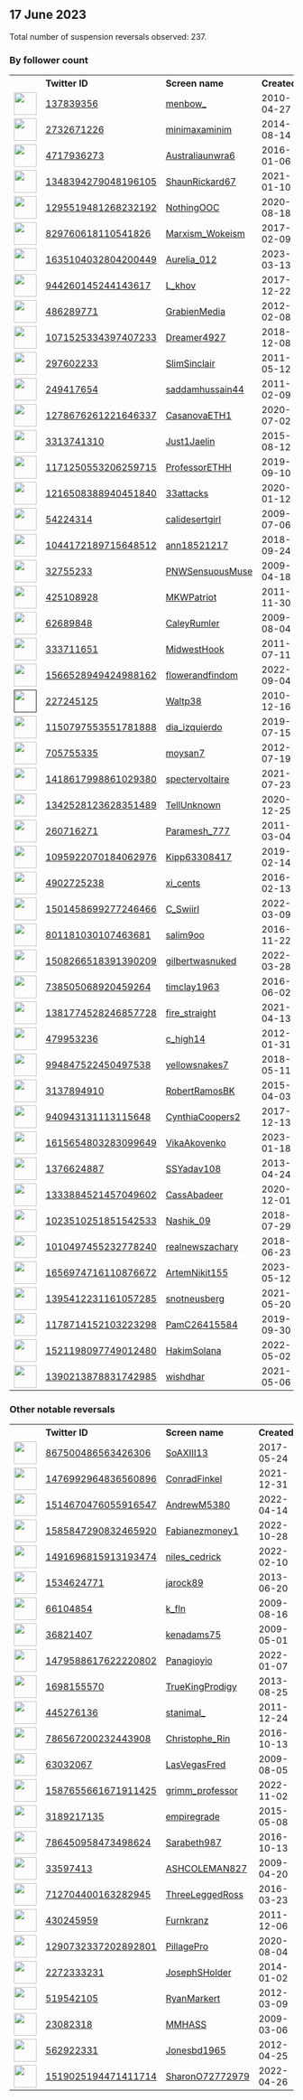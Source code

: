 
## 17 June 2023
Total number of suspension reversals observed: 237.

### By follower count
<table><tr><th></th><th align="left">Twitter ID</th><th align="left">Screen name</th>
<th align="left">Created</th><th align="left">Status</th><th align="left">Suspended</th><th align="left">Followers</th>
<tr><td><a href="https://pbs.twimg.com/profile_images/1341180401700630529/XwnHx23F_normal.jpg"><img src="https://pbs.twimg.com/profile_images/1341180401700630529/XwnHx23F_normal.jpg" width="40px" height="40px" align="center"/></a></td><td><a href="https://twitter.com/intent/user?user_id=137839356">137839356</a></td><td><a href="https://twitter.com/menbow_">menbow_</a></td><td>2010-04-27</td><td align="center"></td><td>2023-04-11</td><td>89026</td></tr>
<tr><td><a href="https://pbs.twimg.com/profile_images/1562490075199721474/8vwAJOlu_normal.jpg"><img src="https://pbs.twimg.com/profile_images/1562490075199721474/8vwAJOlu_normal.jpg" width="40px" height="40px" align="center"/></a></td><td><a href="https://twitter.com/intent/user?user_id=2732671226">2732671226</a></td><td><a href="https://twitter.com/minimaxaminim">minimaxaminim</a></td><td>2014-08-14</td><td align="center"></td><td>2023-04-17</td><td>39894</td></tr>
<tr><td><a href="https://pbs.twimg.com/profile_images/714444107423330304/gfE7Eqaj_normal.jpg"><img src="https://pbs.twimg.com/profile_images/714444107423330304/gfE7Eqaj_normal.jpg" width="40px" height="40px" align="center"/></a></td><td><a href="https://twitter.com/intent/user?user_id=4717936273">4717936273</a></td><td><a href="https://twitter.com/Australiaunwra6">Australiaunwra6</a></td><td>2016-01-06</td><td align="center"></td><td></td><td>28516</td></tr>
<tr><td><a href="https://pbs.twimg.com/profile_images/1654124057548443653/qnbXnApe_normal.jpg"><img src="https://pbs.twimg.com/profile_images/1654124057548443653/qnbXnApe_normal.jpg" width="40px" height="40px" align="center"/></a></td><td><a href="https://twitter.com/intent/user?user_id=1348394279048196105">1348394279048196105</a></td><td><a href="https://twitter.com/ShaunRickard67">ShaunRickard67</a></td><td>2021-01-10</td><td align="center"></td><td>2023-06-15</td><td>16670</td></tr>
<tr><td><a href="https://pbs.twimg.com/profile_images/1666494547084574722/P5bF4i8Q_normal.jpg"><img src="https://pbs.twimg.com/profile_images/1666494547084574722/P5bF4i8Q_normal.jpg" width="40px" height="40px" align="center"/></a></td><td><a href="https://twitter.com/intent/user?user_id=1295519481268232192">1295519481268232192</a></td><td><a href="https://twitter.com/NothingOOC">NothingOOC</a></td><td>2020-08-18</td><td align="center">🚫</td><td></td><td>15472</td></tr>
<tr><td><a href="https://pbs.twimg.com/profile_images/977922022478110721/ivcatrcl_normal.jpg"><img src="https://pbs.twimg.com/profile_images/977922022478110721/ivcatrcl_normal.jpg" width="40px" height="40px" align="center"/></a></td><td><a href="https://twitter.com/intent/user?user_id=829760618110541826">829760618110541826</a></td><td><a href="https://twitter.com/Marxism_Wokeism">Marxism_Wokeism</a></td><td>2017-02-09</td><td align="center"></td><td></td><td>14861</td></tr>
<tr><td><a href="https://pbs.twimg.com/profile_images/1678298281787506691/XMjkxmJW_normal.jpg"><img src="https://pbs.twimg.com/profile_images/1678298281787506691/XMjkxmJW_normal.jpg" width="40px" height="40px" align="center"/></a></td><td><a href="https://twitter.com/intent/user?user_id=1635104032804200449">1635104032804200449</a></td><td><a href="https://twitter.com/Aurelia_012">Aurelia_012</a></td><td>2023-03-13</td><td align="center"></td><td>2023-06-07</td><td>12733</td></tr>
<tr><td><a href="https://pbs.twimg.com/profile_images/1333121436102365186/q0uOkjQG_normal.jpg"><img src="https://pbs.twimg.com/profile_images/1333121436102365186/q0uOkjQG_normal.jpg" width="40px" height="40px" align="center"/></a></td><td><a href="https://twitter.com/intent/user?user_id=944260145244143617">944260145244143617</a></td><td><a href="https://twitter.com/L_khov">L_khov</a></td><td>2017-12-22</td><td align="center"></td><td></td><td>11403</td></tr>
<tr><td><a href="https://pbs.twimg.com/profile_images/936985812746555392/w5a9BkBa_normal.jpg"><img src="https://pbs.twimg.com/profile_images/936985812746555392/w5a9BkBa_normal.jpg" width="40px" height="40px" align="center"/></a></td><td><a href="https://twitter.com/intent/user?user_id=486289771">486289771</a></td><td><a href="https://twitter.com/GrabienMedia">GrabienMedia</a></td><td>2012-02-08</td><td align="center"></td><td>2023-06-16</td><td>8991</td></tr>
<tr><td><a href="https://pbs.twimg.com/profile_images/1669122765536862208/-OL0LadP_normal.jpg"><img src="https://pbs.twimg.com/profile_images/1669122765536862208/-OL0LadP_normal.jpg" width="40px" height="40px" align="center"/></a></td><td><a href="https://twitter.com/intent/user?user_id=1071525334397407233">1071525334397407233</a></td><td><a href="https://twitter.com/Dreamer4927">Dreamer4927</a></td><td>2018-12-08</td><td align="center"></td><td>2023-05-04</td><td>8736</td></tr>
<tr><td><a href="https://pbs.twimg.com/profile_images/1090009086073208832/ApfaO4dc_normal.jpg"><img src="https://pbs.twimg.com/profile_images/1090009086073208832/ApfaO4dc_normal.jpg" width="40px" height="40px" align="center"/></a></td><td><a href="https://twitter.com/intent/user?user_id=297602233">297602233</a></td><td><a href="https://twitter.com/SlimSinclair">SlimSinclair</a></td><td>2011-05-12</td><td align="center">👋</td><td></td><td>7571</td></tr>
<tr><td><a href="https://pbs.twimg.com/profile_images/1677872092799221762/QZw8a6ui_normal.jpg"><img src="https://pbs.twimg.com/profile_images/1677872092799221762/QZw8a6ui_normal.jpg" width="40px" height="40px" align="center"/></a></td><td><a href="https://twitter.com/intent/user?user_id=249417654">249417654</a></td><td><a href="https://twitter.com/saddamhussain44">saddamhussain44</a></td><td>2011-02-09</td><td align="center"></td><td>2023-03-08</td><td>7274</td></tr>
<tr><td><a href="https://pbs.twimg.com/profile_images/1648885168537477120/F3-SxUNh_normal.jpg"><img src="https://pbs.twimg.com/profile_images/1648885168537477120/F3-SxUNh_normal.jpg" width="40px" height="40px" align="center"/></a></td><td><a href="https://twitter.com/intent/user?user_id=1278676261221646337">1278676261221646337</a></td><td><a href="https://twitter.com/CasanovaETH1">CasanovaETH1</a></td><td>2020-07-02</td><td align="center"></td><td>2023-06-07</td><td>5822</td></tr>
<tr><td><a href="https://pbs.twimg.com/profile_images/1670794240480223234/dOeHwqeE_normal.jpg"><img src="https://pbs.twimg.com/profile_images/1670794240480223234/dOeHwqeE_normal.jpg" width="40px" height="40px" align="center"/></a></td><td><a href="https://twitter.com/intent/user?user_id=3313741310">3313741310</a></td><td><a href="https://twitter.com/Just1Jaelin">Just1Jaelin</a></td><td>2015-08-12</td><td align="center"></td><td></td><td>5317</td></tr>
<tr><td><a href="https://pbs.twimg.com/profile_images/1535406246202953729/BpkwD9xD_normal.jpg"><img src="https://pbs.twimg.com/profile_images/1535406246202953729/BpkwD9xD_normal.jpg" width="40px" height="40px" align="center"/></a></td><td><a href="https://twitter.com/intent/user?user_id=1171250553206259715">1171250553206259715</a></td><td><a href="https://twitter.com/ProfessorETHH">ProfessorETHH</a></td><td>2019-09-10</td><td align="center"></td><td>2022-11-14</td><td>5093</td></tr>
<tr><td><a href="https://pbs.twimg.com/profile_images/1225424093983494144/OwMYufZP_normal.jpg"><img src="https://pbs.twimg.com/profile_images/1225424093983494144/OwMYufZP_normal.jpg" width="40px" height="40px" align="center"/></a></td><td><a href="https://twitter.com/intent/user?user_id=1216508388940451840">1216508388940451840</a></td><td><a href="https://twitter.com/33attacks">33attacks</a></td><td>2020-01-12</td><td align="center"></td><td></td><td>4585</td></tr>
<tr><td><a href="https://pbs.twimg.com/profile_images/1565505347430785024/2WYRNpHy_normal.jpg"><img src="https://pbs.twimg.com/profile_images/1565505347430785024/2WYRNpHy_normal.jpg" width="40px" height="40px" align="center"/></a></td><td><a href="https://twitter.com/intent/user?user_id=54224314">54224314</a></td><td><a href="https://twitter.com/calidesertgirl">calidesertgirl</a></td><td>2009-07-06</td><td align="center"></td><td>2022-11-11</td><td>4326</td></tr>
<tr><td><a href="https://pbs.twimg.com/profile_images/1185932210429448192/E5jmQL-I_normal.jpg"><img src="https://pbs.twimg.com/profile_images/1185932210429448192/E5jmQL-I_normal.jpg" width="40px" height="40px" align="center"/></a></td><td><a href="https://twitter.com/intent/user?user_id=1044172189715648512">1044172189715648512</a></td><td><a href="https://twitter.com/ann18521217">ann18521217</a></td><td>2018-09-24</td><td align="center"></td><td></td><td>3160</td></tr>
<tr><td><a href="https://pbs.twimg.com/profile_images/1536692123931553792/I9de3Y4q_normal.jpg"><img src="https://pbs.twimg.com/profile_images/1536692123931553792/I9de3Y4q_normal.jpg" width="40px" height="40px" align="center"/></a></td><td><a href="https://twitter.com/intent/user?user_id=32755233">32755233</a></td><td><a href="https://twitter.com/PNWSensuousMuse">PNWSensuousMuse</a></td><td>2009-04-18</td><td align="center"></td><td>2022-07-15</td><td>2824</td></tr>
<tr><td><a href="https://pbs.twimg.com/profile_images/924832036942118912/FwwgvLe2_normal.jpg"><img src="https://pbs.twimg.com/profile_images/924832036942118912/FwwgvLe2_normal.jpg" width="40px" height="40px" align="center"/></a></td><td><a href="https://twitter.com/intent/user?user_id=425108928">425108928</a></td><td><a href="https://twitter.com/MKWPatriot">MKWPatriot</a></td><td>2011-11-30</td><td align="center"></td><td></td><td>2294</td></tr>
<tr><td><a href="https://pbs.twimg.com/profile_images/1499837345507520520/Y8zD24O2_normal.jpg"><img src="https://pbs.twimg.com/profile_images/1499837345507520520/Y8zD24O2_normal.jpg" width="40px" height="40px" align="center"/></a></td><td><a href="https://twitter.com/intent/user?user_id=62689848">62689848</a></td><td><a href="https://twitter.com/CaleyRumler">CaleyRumler</a></td><td>2009-08-04</td><td align="center"></td><td>2023-04-24</td><td>2207</td></tr>
<tr><td><a href="https://pbs.twimg.com/profile_images/1672287053596246016/2XxDpvfe_normal.jpg"><img src="https://pbs.twimg.com/profile_images/1672287053596246016/2XxDpvfe_normal.jpg" width="40px" height="40px" align="center"/></a></td><td><a href="https://twitter.com/intent/user?user_id=333711651">333711651</a></td><td><a href="https://twitter.com/MidwestHook">MidwestHook</a></td><td>2011-07-11</td><td align="center"></td><td>2023-01-06</td><td>2070</td></tr>
<tr><td><a href="https://pbs.twimg.com/profile_images/1668649797480226819/lXBxAh7h_normal.jpg"><img src="https://pbs.twimg.com/profile_images/1668649797480226819/lXBxAh7h_normal.jpg" width="40px" height="40px" align="center"/></a></td><td><a href="https://twitter.com/intent/user?user_id=1566528949424988162">1566528949424988162</a></td><td><a href="https://twitter.com/flowerandfindom">flowerandfindom</a></td><td>2022-09-04</td><td align="center">🚫</td><td>2023-06-02</td><td>1905</td></tr>
<tr><td><a href=""><img src="" width="40px" height="40px" align="center"/></a></td><td><a href="https://twitter.com/intent/user?user_id=227245125">227245125</a></td><td><a href="https://twitter.com/Waltp38">Waltp38</a></td><td>2010-12-16</td><td align="center"></td><td>2022-03-14</td><td>1661</td></tr>
<tr><td><a href="https://pbs.twimg.com/profile_images/1669773482337468429/wbJdFK-e_normal.jpg"><img src="https://pbs.twimg.com/profile_images/1669773482337468429/wbJdFK-e_normal.jpg" width="40px" height="40px" align="center"/></a></td><td><a href="https://twitter.com/intent/user?user_id=1150797553551781888">1150797553551781888</a></td><td><a href="https://twitter.com/dia_izquierdo">dia_izquierdo</a></td><td>2019-07-15</td><td align="center"></td><td>2022-11-24</td><td>1645</td></tr>
<tr><td><a href="https://pbs.twimg.com/profile_images/1615710412913217537/9ojhIZxt_normal.jpg"><img src="https://pbs.twimg.com/profile_images/1615710412913217537/9ojhIZxt_normal.jpg" width="40px" height="40px" align="center"/></a></td><td><a href="https://twitter.com/intent/user?user_id=705755335">705755335</a></td><td><a href="https://twitter.com/moysan7">moysan7</a></td><td>2012-07-19</td><td align="center"></td><td>2023-05-26</td><td>1614</td></tr>
<tr><td><a href="https://pbs.twimg.com/profile_images/1669100937758011393/u3cUf8LW_normal.jpg"><img src="https://pbs.twimg.com/profile_images/1669100937758011393/u3cUf8LW_normal.jpg" width="40px" height="40px" align="center"/></a></td><td><a href="https://twitter.com/intent/user?user_id=1418617998861029380">1418617998861029380</a></td><td><a href="https://twitter.com/spectervoltaire">spectervoltaire</a></td><td>2021-07-23</td><td align="center"></td><td>2023-06-13</td><td>1558</td></tr>
<tr><td><a href="https://pbs.twimg.com/profile_images/1528422910867693572/AxpaK9GC_normal.jpg"><img src="https://pbs.twimg.com/profile_images/1528422910867693572/AxpaK9GC_normal.jpg" width="40px" height="40px" align="center"/></a></td><td><a href="https://twitter.com/intent/user?user_id=1342528123628351489">1342528123628351489</a></td><td><a href="https://twitter.com/TellUnknown">TellUnknown</a></td><td>2020-12-25</td><td align="center"></td><td>2022-05-28</td><td>1452</td></tr>
<tr><td><a href="https://pbs.twimg.com/profile_images/1217663726737735682/hX2pveXl_normal.jpg"><img src="https://pbs.twimg.com/profile_images/1217663726737735682/hX2pveXl_normal.jpg" width="40px" height="40px" align="center"/></a></td><td><a href="https://twitter.com/intent/user?user_id=260716271">260716271</a></td><td><a href="https://twitter.com/Paramesh_777">Paramesh_777</a></td><td>2011-03-04</td><td align="center"></td><td>2022-10-20</td><td>1416</td></tr>
<tr><td><a href="https://pbs.twimg.com/profile_images/1438686094237650944/-_VcB-R0_normal.jpg"><img src="https://pbs.twimg.com/profile_images/1438686094237650944/-_VcB-R0_normal.jpg" width="40px" height="40px" align="center"/></a></td><td><a href="https://twitter.com/intent/user?user_id=1095922070184062976">1095922070184062976</a></td><td><a href="https://twitter.com/Kipp63308417">Kipp63308417</a></td><td>2019-02-14</td><td align="center">🚫</td><td>2023-05-27</td><td>1348</td></tr>
<tr><td><a href="https://pbs.twimg.com/profile_images/1670431470874431488/RotrTTR3_normal.jpg"><img src="https://pbs.twimg.com/profile_images/1670431470874431488/RotrTTR3_normal.jpg" width="40px" height="40px" align="center"/></a></td><td><a href="https://twitter.com/intent/user?user_id=4902725238">4902725238</a></td><td><a href="https://twitter.com/xi_cents">xi_cents</a></td><td>2016-02-13</td><td align="center"></td><td>2022-12-21</td><td>1099</td></tr>
<tr><td><a href="https://pbs.twimg.com/profile_images/1670345438279634944/Zyk9LWY8_normal.jpg"><img src="https://pbs.twimg.com/profile_images/1670345438279634944/Zyk9LWY8_normal.jpg" width="40px" height="40px" align="center"/></a></td><td><a href="https://twitter.com/intent/user?user_id=1501458699277246466">1501458699277246466</a></td><td><a href="https://twitter.com/C_Swiirl">C_Swiirl</a></td><td>2022-03-09</td><td align="center"></td><td>2023-02-28</td><td>1056</td></tr>
<tr><td><a href="https://pbs.twimg.com/profile_images/1667532834938974209/Ojm0DNB9_normal.jpg"><img src="https://pbs.twimg.com/profile_images/1667532834938974209/Ojm0DNB9_normal.jpg" width="40px" height="40px" align="center"/></a></td><td><a href="https://twitter.com/intent/user?user_id=801181030107463681">801181030107463681</a></td><td><a href="https://twitter.com/salim9oo">salim9oo</a></td><td>2016-11-22</td><td align="center"></td><td>2022-10-17</td><td>995</td></tr>
<tr><td><a href="https://pbs.twimg.com/profile_images/1542823716576342016/cM4neli7_normal.jpg"><img src="https://pbs.twimg.com/profile_images/1542823716576342016/cM4neli7_normal.jpg" width="40px" height="40px" align="center"/></a></td><td><a href="https://twitter.com/intent/user?user_id=1508266518391390209">1508266518391390209</a></td><td><a href="https://twitter.com/gilbertwasnuked">gilbertwasnuked</a></td><td>2022-03-28</td><td align="center"></td><td>2022-07-29</td><td>974</td></tr>
<tr><td><a href="https://pbs.twimg.com/profile_images/1174834609307041792/jFjvoKy8_normal.jpg"><img src="https://pbs.twimg.com/profile_images/1174834609307041792/jFjvoKy8_normal.jpg" width="40px" height="40px" align="center"/></a></td><td><a href="https://twitter.com/intent/user?user_id=738505068920459264">738505068920459264</a></td><td><a href="https://twitter.com/timclay1963">timclay1963</a></td><td>2016-06-02</td><td align="center"></td><td></td><td>912</td></tr>
<tr><td><a href="https://pbs.twimg.com/profile_images/1386983441699418114/G1Fp7hPN_normal.jpg"><img src="https://pbs.twimg.com/profile_images/1386983441699418114/G1Fp7hPN_normal.jpg" width="40px" height="40px" align="center"/></a></td><td><a href="https://twitter.com/intent/user?user_id=1381774528246857728">1381774528246857728</a></td><td><a href="https://twitter.com/fire_straight">fire_straight</a></td><td>2021-04-13</td><td align="center"></td><td>2022-02-13</td><td>903</td></tr>
<tr><td><a href="https://pbs.twimg.com/profile_images/981276419069235201/hTb9gpIX_normal.jpg"><img src="https://pbs.twimg.com/profile_images/981276419069235201/hTb9gpIX_normal.jpg" width="40px" height="40px" align="center"/></a></td><td><a href="https://twitter.com/intent/user?user_id=479953236">479953236</a></td><td><a href="https://twitter.com/c_high14">c_high14</a></td><td>2012-01-31</td><td align="center"></td><td>2022-09-10</td><td>823</td></tr>
<tr><td><a href="https://pbs.twimg.com/profile_images/1363632932561149952/Epbww6CT_normal.jpg"><img src="https://pbs.twimg.com/profile_images/1363632932561149952/Epbww6CT_normal.jpg" width="40px" height="40px" align="center"/></a></td><td><a href="https://twitter.com/intent/user?user_id=994847522450497538">994847522450497538</a></td><td><a href="https://twitter.com/yellowsnakes7">yellowsnakes7</a></td><td>2018-05-11</td><td align="center"></td><td>2022-03-29</td><td>815</td></tr>
<tr><td><a href="https://pbs.twimg.com/profile_images/1332119928862863360/z3rCGd0F_normal.jpg"><img src="https://pbs.twimg.com/profile_images/1332119928862863360/z3rCGd0F_normal.jpg" width="40px" height="40px" align="center"/></a></td><td><a href="https://twitter.com/intent/user?user_id=3137894910">3137894910</a></td><td><a href="https://twitter.com/RobertRamosBK">RobertRamosBK</a></td><td>2015-04-03</td><td align="center"></td><td>2022-06-12</td><td>790</td></tr>
<tr><td><a href="https://pbs.twimg.com/profile_images/1173591289662717952/WyEp8GqQ_normal.jpg"><img src="https://pbs.twimg.com/profile_images/1173591289662717952/WyEp8GqQ_normal.jpg" width="40px" height="40px" align="center"/></a></td><td><a href="https://twitter.com/intent/user?user_id=940943131113115648">940943131113115648</a></td><td><a href="https://twitter.com/CynthiaCoopers2">CynthiaCoopers2</a></td><td>2017-12-13</td><td align="center"></td><td></td><td>722</td></tr>
<tr><td><a href="https://pbs.twimg.com/profile_images/1618894823087276032/4aoFyseA_normal.jpg"><img src="https://pbs.twimg.com/profile_images/1618894823087276032/4aoFyseA_normal.jpg" width="40px" height="40px" align="center"/></a></td><td><a href="https://twitter.com/intent/user?user_id=1615654803283099649">1615654803283099649</a></td><td><a href="https://twitter.com/VikaAkovenko">VikaAkovenko</a></td><td>2023-01-18</td><td align="center"></td><td>2023-06-04</td><td>686</td></tr>
<tr><td><a href="https://pbs.twimg.com/profile_images/1338190593021726720/ozb7Jr4S_normal.jpg"><img src="https://pbs.twimg.com/profile_images/1338190593021726720/ozb7Jr4S_normal.jpg" width="40px" height="40px" align="center"/></a></td><td><a href="https://twitter.com/intent/user?user_id=1376624887">1376624887</a></td><td><a href="https://twitter.com/SSYadav108">SSYadav108</a></td><td>2013-04-24</td><td align="center"></td><td>2022-08-13</td><td>675</td></tr>
<tr><td><a href="https://pbs.twimg.com/profile_images/1674838509733937161/sGVrs6oa_normal.jpg"><img src="https://pbs.twimg.com/profile_images/1674838509733937161/sGVrs6oa_normal.jpg" width="40px" height="40px" align="center"/></a></td><td><a href="https://twitter.com/intent/user?user_id=1333884521457049602">1333884521457049602</a></td><td><a href="https://twitter.com/CassAbadeer">CassAbadeer</a></td><td>2020-12-01</td><td align="center"></td><td>2022-09-21</td><td>674</td></tr>
<tr><td><a href="https://pbs.twimg.com/profile_images/1671903915590455296/617J0N9h_normal.jpg"><img src="https://pbs.twimg.com/profile_images/1671903915590455296/617J0N9h_normal.jpg" width="40px" height="40px" align="center"/></a></td><td><a href="https://twitter.com/intent/user?user_id=1023510251851542533">1023510251851542533</a></td><td><a href="https://twitter.com/Nashik_09">Nashik_09</a></td><td>2018-07-29</td><td align="center"></td><td>2022-12-22</td><td>660</td></tr>
<tr><td><a href="https://pbs.twimg.com/profile_images/1013228676316565504/ZHFcFTR9_normal.jpg"><img src="https://pbs.twimg.com/profile_images/1013228676316565504/ZHFcFTR9_normal.jpg" width="40px" height="40px" align="center"/></a></td><td><a href="https://twitter.com/intent/user?user_id=1010497455232778240">1010497455232778240</a></td><td><a href="https://twitter.com/realnewszachary">realnewszachary</a></td><td>2018-06-23</td><td align="center"></td><td></td><td>627</td></tr>
<tr><td><a href="https://pbs.twimg.com/profile_images/1665135727909150720/lJaMH-PB_normal.jpg"><img src="https://pbs.twimg.com/profile_images/1665135727909150720/lJaMH-PB_normal.jpg" width="40px" height="40px" align="center"/></a></td><td><a href="https://twitter.com/intent/user?user_id=1656974716110876672">1656974716110876672</a></td><td><a href="https://twitter.com/ArtemNikit155">ArtemNikit155</a></td><td>2023-05-12</td><td align="center"></td><td>2023-06-14</td><td>566</td></tr>
<tr><td><a href="https://pbs.twimg.com/profile_images/1670023392156700674/cN72qapf_normal.jpg"><img src="https://pbs.twimg.com/profile_images/1670023392156700674/cN72qapf_normal.jpg" width="40px" height="40px" align="center"/></a></td><td><a href="https://twitter.com/intent/user?user_id=1395412231161057285">1395412231161057285</a></td><td><a href="https://twitter.com/snotneusberg">snotneusberg</a></td><td>2021-05-20</td><td align="center"></td><td></td><td>518</td></tr>
<tr><td><a href="https://pbs.twimg.com/profile_images/1233459264557125634/Zy0vxuCQ_normal.jpg"><img src="https://pbs.twimg.com/profile_images/1233459264557125634/Zy0vxuCQ_normal.jpg" width="40px" height="40px" align="center"/></a></td><td><a href="https://twitter.com/intent/user?user_id=1178714152103223298">1178714152103223298</a></td><td><a href="https://twitter.com/PamC26415584">PamC26415584</a></td><td>2019-09-30</td><td align="center">🚫</td><td></td><td>492</td></tr>
<tr><td><a href="https://pbs.twimg.com/profile_images/1613395800276766722/0OBwX0pR_normal.jpg"><img src="https://pbs.twimg.com/profile_images/1613395800276766722/0OBwX0pR_normal.jpg" width="40px" height="40px" align="center"/></a></td><td><a href="https://twitter.com/intent/user?user_id=1521198097749012480">1521198097749012480</a></td><td><a href="https://twitter.com/HakimSolana">HakimSolana</a></td><td>2022-05-02</td><td align="center"></td><td>2023-05-10</td><td>434</td></tr>
<tr><td><a href="https://pbs.twimg.com/profile_images/1497546264711290881/gaHAonQO_normal.jpg"><img src="https://pbs.twimg.com/profile_images/1497546264711290881/gaHAonQO_normal.jpg" width="40px" height="40px" align="center"/></a></td><td><a href="https://twitter.com/intent/user?user_id=1390213878831742985">1390213878831742985</a></td><td><a href="https://twitter.com/wishdhar">wishdhar</a></td><td>2021-05-06</td><td align="center"></td><td>2022-04-30</td><td>422</td></tr>
</table>

### Other notable reversals
<table><tr><th></th><th align="left">Twitter ID</th><th align="left">Screen name</th>
<th align="left">Created</th><th align="left">Status</th><th align="left">Suspended</th><th align="left">Followers</th>
<tr><td><a href="https://pbs.twimg.com/profile_images/1304832089150324738/M37YS4Vc_normal.jpg"><img src="https://pbs.twimg.com/profile_images/1304832089150324738/M37YS4Vc_normal.jpg" width="40px" height="40px" align="center"/></a></td><td><a href="https://twitter.com/intent/user?user_id=867500486563426306">867500486563426306</a></td><td><a href="https://twitter.com/SoAXIII13">SoAXIII13</a></td><td>2017-05-24</td><td align="center"></td><td>2022-12-24</td><td>118</td></tr>
<tr><td><a href="https://pbs.twimg.com/profile_images/1477116945874837505/dkZZGfPL_normal.jpg"><img src="https://pbs.twimg.com/profile_images/1477116945874837505/dkZZGfPL_normal.jpg" width="40px" height="40px" align="center"/></a></td><td><a href="https://twitter.com/intent/user?user_id=1476992964836560896">1476992964836560896</a></td><td><a href="https://twitter.com/ConradFinkel">ConradFinkel</a></td><td>2021-12-31</td><td align="center"></td><td>2022-04-26</td><td>58</td></tr>
<tr><td><a href="https://pbs.twimg.com/profile_images/1657140592403689472/NEv35Nlb_normal.jpg"><img src="https://pbs.twimg.com/profile_images/1657140592403689472/NEv35Nlb_normal.jpg" width="40px" height="40px" align="center"/></a></td><td><a href="https://twitter.com/intent/user?user_id=1514670476055916547">1514670476055916547</a></td><td><a href="https://twitter.com/AndrewM5380">AndrewM5380</a></td><td>2022-04-14</td><td align="center"></td><td>2023-06-07</td><td>165</td></tr>
<tr><td><a href="https://pbs.twimg.com/profile_images/1585859617090772994/vD7VmtSe_normal.jpg"><img src="https://pbs.twimg.com/profile_images/1585859617090772994/vD7VmtSe_normal.jpg" width="40px" height="40px" align="center"/></a></td><td><a href="https://twitter.com/intent/user?user_id=1585847290832465920">1585847290832465920</a></td><td><a href="https://twitter.com/Fabianezmoney1">Fabianezmoney1</a></td><td>2022-10-28</td><td align="center"></td><td>2022-12-30</td><td>95</td></tr>
<tr><td><a href="https://pbs.twimg.com/profile_images/1491696941209636871/LX8tmYK7_normal.jpg"><img src="https://pbs.twimg.com/profile_images/1491696941209636871/LX8tmYK7_normal.jpg" width="40px" height="40px" align="center"/></a></td><td><a href="https://twitter.com/intent/user?user_id=1491696815913193474">1491696815913193474</a></td><td><a href="https://twitter.com/niles_cedrick">niles_cedrick</a></td><td>2022-02-10</td><td align="center"></td><td>2023-05-15</td><td>15</td></tr>
<tr><td><a href="https://pbs.twimg.com/profile_images/1670571176492429312/_q4Y26WV_normal.jpg"><img src="https://pbs.twimg.com/profile_images/1670571176492429312/_q4Y26WV_normal.jpg" width="40px" height="40px" align="center"/></a></td><td><a href="https://twitter.com/intent/user?user_id=1534624771">1534624771</a></td><td><a href="https://twitter.com/jarock89">jarock89</a></td><td>2013-06-20</td><td align="center"></td><td>2023-05-24</td><td>62</td></tr>
<tr><td><a href="https://pbs.twimg.com/profile_images/1667793406351798273/dbKn-12j_normal.jpg"><img src="https://pbs.twimg.com/profile_images/1667793406351798273/dbKn-12j_normal.jpg" width="40px" height="40px" align="center"/></a></td><td><a href="https://twitter.com/intent/user?user_id=66104854">66104854</a></td><td><a href="https://twitter.com/k_fln">k_fln</a></td><td>2009-08-16</td><td align="center"></td><td>2023-03-27</td><td>1</td></tr>
<tr><td><a href="https://pbs.twimg.com/profile_images/192542429/jackbauersox_normal.bmp"><img src="https://pbs.twimg.com/profile_images/192542429/jackbauersox_normal.bmp" width="40px" height="40px" align="center"/></a></td><td><a href="https://twitter.com/intent/user?user_id=36821407">36821407</a></td><td><a href="https://twitter.com/kenadams75">kenadams75</a></td><td>2009-05-01</td><td align="center"></td><td>2023-06-14</td><td>167</td></tr>
<tr><td><a href="https://abs.twimg.com/sticky/default_profile_images/default_profile_normal.png"><img src="https://abs.twimg.com/sticky/default_profile_images/default_profile_normal.png" width="40px" height="40px" align="center"/></a></td><td><a href="https://twitter.com/intent/user?user_id=1479588617622220802">1479588617622220802</a></td><td><a href="https://twitter.com/Panagioyio">Panagioyio</a></td><td>2022-01-07</td><td align="center"></td><td>2023-06-07</td><td>114</td></tr>
<tr><td><a href="https://pbs.twimg.com/profile_images/1518651663338418179/IuUfc1Fc_normal.jpg"><img src="https://pbs.twimg.com/profile_images/1518651663338418179/IuUfc1Fc_normal.jpg" width="40px" height="40px" align="center"/></a></td><td><a href="https://twitter.com/intent/user?user_id=1698155570">1698155570</a></td><td><a href="https://twitter.com/TrueKingProdigy">TrueKingProdigy</a></td><td>2013-08-25</td><td align="center"></td><td>2023-03-17</td><td>3</td></tr>
<tr><td><a href="https://pbs.twimg.com/profile_images/1711157290/image_normal.jpg"><img src="https://pbs.twimg.com/profile_images/1711157290/image_normal.jpg" width="40px" height="40px" align="center"/></a></td><td><a href="https://twitter.com/intent/user?user_id=445276136">445276136</a></td><td><a href="https://twitter.com/stanimal_">stanimal_</a></td><td>2011-12-24</td><td align="center"></td><td>2023-06-13</td><td>262</td></tr>
<tr><td><a href="https://pbs.twimg.com/profile_images/948918964184408070/tOCWkw6b_normal.jpg"><img src="https://pbs.twimg.com/profile_images/948918964184408070/tOCWkw6b_normal.jpg" width="40px" height="40px" align="center"/></a></td><td><a href="https://twitter.com/intent/user?user_id=786567200232443908">786567200232443908</a></td><td><a href="https://twitter.com/Christophe_Rin">Christophe_Rin</a></td><td>2016-10-13</td><td align="center"></td><td>2023-05-20</td><td>2</td></tr>
<tr><td><a href="https://abs.twimg.com/sticky/default_profile_images/default_profile_normal.png"><img src="https://abs.twimg.com/sticky/default_profile_images/default_profile_normal.png" width="40px" height="40px" align="center"/></a></td><td><a href="https://twitter.com/intent/user?user_id=63032067">63032067</a></td><td><a href="https://twitter.com/LasVegasFred">LasVegasFred</a></td><td>2009-08-05</td><td align="center"></td><td>2022-11-29</td><td>33</td></tr>
<tr><td><a href="https://pbs.twimg.com/profile_images/1608112407401959424/Vs0XvbZF_normal.jpg"><img src="https://pbs.twimg.com/profile_images/1608112407401959424/Vs0XvbZF_normal.jpg" width="40px" height="40px" align="center"/></a></td><td><a href="https://twitter.com/intent/user?user_id=1587655661671911425">1587655661671911425</a></td><td><a href="https://twitter.com/grimm_professor">grimm_professor</a></td><td>2022-11-02</td><td align="center"></td><td>2023-01-02</td><td>14</td></tr>
<tr><td><a href="https://pbs.twimg.com/profile_images/596806932314263553/dPmAjk9K_normal.jpg"><img src="https://pbs.twimg.com/profile_images/596806932314263553/dPmAjk9K_normal.jpg" width="40px" height="40px" align="center"/></a></td><td><a href="https://twitter.com/intent/user?user_id=3189217135">3189217135</a></td><td><a href="https://twitter.com/empiregrade">empiregrade</a></td><td>2015-05-08</td><td align="center"></td><td>2023-03-20</td><td>14</td></tr>
<tr><td><a href="https://pbs.twimg.com/profile_images/1648914998209462272/_18Pwtpt_normal.jpg"><img src="https://pbs.twimg.com/profile_images/1648914998209462272/_18Pwtpt_normal.jpg" width="40px" height="40px" align="center"/></a></td><td><a href="https://twitter.com/intent/user?user_id=786450958473498624">786450958473498624</a></td><td><a href="https://twitter.com/Sarabeth987">Sarabeth987</a></td><td>2016-10-13</td><td align="center"></td><td>2023-05-08</td><td>3</td></tr>
<tr><td><a href="https://pbs.twimg.com/profile_images/599598428356616192/nyH84ezc_normal.jpg"><img src="https://pbs.twimg.com/profile_images/599598428356616192/nyH84ezc_normal.jpg" width="40px" height="40px" align="center"/></a></td><td><a href="https://twitter.com/intent/user?user_id=33597413">33597413</a></td><td><a href="https://twitter.com/ASHCOLEMAN827">ASHCOLEMAN827</a></td><td>2009-04-20</td><td align="center"></td><td>2023-03-15</td><td>8</td></tr>
<tr><td><a href="https://pbs.twimg.com/profile_images/712705992434262016/u6gvCLpQ_normal.jpg"><img src="https://pbs.twimg.com/profile_images/712705992434262016/u6gvCLpQ_normal.jpg" width="40px" height="40px" align="center"/></a></td><td><a href="https://twitter.com/intent/user?user_id=712704400163282945">712704400163282945</a></td><td><a href="https://twitter.com/ThreeLeggedRoss">ThreeLeggedRoss</a></td><td>2016-03-23</td><td align="center"></td><td>2023-06-11</td><td>22</td></tr>
<tr><td><a href="https://pbs.twimg.com/profile_images/2606364039/8iojqevzqd9azuxpc7oy_normal.jpeg"><img src="https://pbs.twimg.com/profile_images/2606364039/8iojqevzqd9azuxpc7oy_normal.jpeg" width="40px" height="40px" align="center"/></a></td><td><a href="https://twitter.com/intent/user?user_id=430245959">430245959</a></td><td><a href="https://twitter.com/Furnkranz">Furnkranz</a></td><td>2011-12-06</td><td align="center"></td><td>2022-12-30</td><td>263</td></tr>
<tr><td><a href="https://pbs.twimg.com/profile_images/1514571897232633859/FA3TmWW5_normal.jpg"><img src="https://pbs.twimg.com/profile_images/1514571897232633859/FA3TmWW5_normal.jpg" width="40px" height="40px" align="center"/></a></td><td><a href="https://twitter.com/intent/user?user_id=1290732337202892801">1290732337202892801</a></td><td><a href="https://twitter.com/PillagePro">PillagePro</a></td><td>2020-08-04</td><td align="center"></td><td>2022-07-21</td><td>66</td></tr>
<tr><td><a href="https://pbs.twimg.com/profile_images/505907274930327553/6YvEO0Fw_normal.jpeg"><img src="https://pbs.twimg.com/profile_images/505907274930327553/6YvEO0Fw_normal.jpeg" width="40px" height="40px" align="center"/></a></td><td><a href="https://twitter.com/intent/user?user_id=2272333231">2272333231</a></td><td><a href="https://twitter.com/JosephSHolder">JosephSHolder</a></td><td>2014-01-02</td><td align="center"></td><td>2023-03-22</td><td>88</td></tr>
<tr><td><a href="https://pbs.twimg.com/profile_images/1571144996102840321/MvPsqHZo_normal.jpg"><img src="https://pbs.twimg.com/profile_images/1571144996102840321/MvPsqHZo_normal.jpg" width="40px" height="40px" align="center"/></a></td><td><a href="https://twitter.com/intent/user?user_id=519542105">519542105</a></td><td><a href="https://twitter.com/RyanMarkert">RyanMarkert</a></td><td>2012-03-09</td><td align="center"></td><td>2023-04-24</td><td>73</td></tr>
<tr><td><a href="https://abs.twimg.com/sticky/default_profile_images/default_profile_normal.png"><img src="https://abs.twimg.com/sticky/default_profile_images/default_profile_normal.png" width="40px" height="40px" align="center"/></a></td><td><a href="https://twitter.com/intent/user?user_id=23082318">23082318</a></td><td><a href="https://twitter.com/MMHASS">MMHASS</a></td><td>2009-03-06</td><td align="center"></td><td>2023-05-21</td><td>2</td></tr>
<tr><td><a href="https://pbs.twimg.com/profile_images/1587175299296501763/u2_aT1OS_normal.jpg"><img src="https://pbs.twimg.com/profile_images/1587175299296501763/u2_aT1OS_normal.jpg" width="40px" height="40px" align="center"/></a></td><td><a href="https://twitter.com/intent/user?user_id=562922331">562922331</a></td><td><a href="https://twitter.com/Jonesbd1965">Jonesbd1965</a></td><td>2012-04-25</td><td align="center"></td><td>2023-05-22</td><td>3</td></tr>
<tr><td><a href="https://pbs.twimg.com/profile_images/1519025366052085760/4XAUov_v_normal.png"><img src="https://pbs.twimg.com/profile_images/1519025366052085760/4XAUov_v_normal.png" width="40px" height="40px" align="center"/></a></td><td><a href="https://twitter.com/intent/user?user_id=1519025194471411714">1519025194471411714</a></td><td><a href="https://twitter.com/SharonO72772979">SharonO72772979</a></td><td>2022-04-26</td><td align="center"></td><td>2022-12-21</td><td>38</td></tr>
</table>
